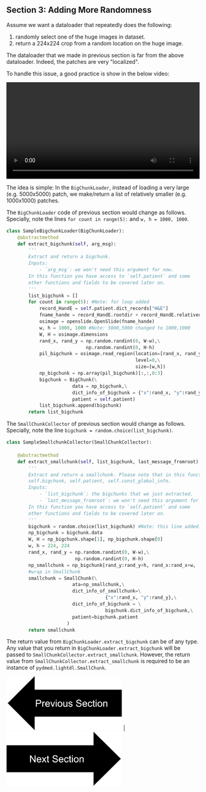 ## Section 3: Adding More Randomness

Assume we want a dataloader that repeatedly does the following:
1. randomly select one of the huge images in dataset.
2. return a 224x224 crop from a random location on the huge image.

The dataloader that we made in previous section is far from the above dataloader. 
Indeed, the patches are very "localized".


To handle this issue, a good practice is show in the below video:
<div class="myvideo">
   <video  style="display:block; width:100%; height:auto;" autoplay controls loop="loop">
       <source src="addingmorerandomnessv2.mp4" type="video/mp4" />
   </video>
</div>

The idea is simple: In the `BigChunkLoader`, instead of loading a very large (e.g. 5000x5000) patch, we make/return a list of
relatively smaller (e.g. 1000x1000) patches.

The `BigChunkLoader` code of previous section would change as follows.
Specially, note the lines `for count in range(5):` and `w, h = 1000, 1000`.
```python
class SampleBigchunkLoader(BigChunkLoader):
    @abstractmethod
    def extract_bigchunk(self, arg_msg):
        '''
        Extract and return a bigchunk.
        Inputs:
            - `arg_msg`: we won't need this argument for now. 
        In this function you have access to `self.patient` and some
        other functions and fields to be covered later on.
        '''
        list_bigchunk = []
        for count in range(5): #Note: for loop added
            record_HandE = self.patient.dict_records["H&E"]
            fname_hande = record_HandE.rootdir + record_HandE.relativedir
            osimage = openslide.OpenSlide(fname_hande)
            w, h = 1000, 1000 #Note: 5000,5000 changed to 1000,1000
            W, H = osimage.dimensions
            rand_x, rand_y = np.random.randint(0, W-w),\
                             np.random.randint(0, H-h)
            pil_bigchunk = osimage.read_region(location=[rand_x, rand_y],\
                                               level=0,\
                                               size=[w,h])
            np_bigchunk = np.array(pil_bigchunk)[:,:,0:3]
            bigchunk = BigChunk(\
                        data = np_bigchunk,\
                        dict_info_of_bigchunk = {"x":rand_x, "y":rand_y},\
                        patient = self.patient)
            list_bigchunk.append(bigchunk)
        return list_bigchunk
```

The `SmallChunkCollector` of previous section would change as follows.
Specially, note the line `bigchunk = random.choice(list_bigchunk)`. 
```python
class SampleSmallchunkCollector(SmallChunkCollector):

    @abstractmethod 
    def extract_smallchunk(self, list_bigchunk, last_message_fromroot):
        '''
        Extract and return a smallchunk. Please note that in this function you have access to 
        self.bigchunk, self.patient, self.const_global_info.
        Inputs:
            - `list_bigchunk`: the bigchunks that we just extracted.
            - `last_message_fromroot`: we won't need this argument for now.
        In this function you have access to `self.patient` and some
        other functions and fields to be covered later on.
        '''
        bigchunk = random.choice(list_bigchunk) #Note: this line added.
        np_bigchunk = bigchunk.data
        W, H = np_bigchunk.shape[1], np_bigchunk.shape[0]
        w, h = 224, 224
        rand_x, rand_y = np.random.randint(0, W-w),\
                         np.random.randint(0, H-h)
        np_smallchunk = np_bigchunk[rand_y:rand_y+h, rand_x:rand_x+w, :]
        #wrap in SmallChunk
        smallchunk = SmallChunk(\
                        ata=np_smallchunk,\
                        dict_info_of_smallchunk=\
                                    {"x":rand_x, "y":rand_y},\
                        dict_info_of_bigchunk = \
                                    bigchunk.dict_info_of_bigchunk,\
                        patient=bigchunk.patient
                      )
        return smallchunk
```

The return value from `BigChunkLoader.extract_bigchunk` can be of any type.
Any value that you return in `BigChunkLoader.extract_bigchunk` will be passed to `SmallChunkCollector.extract_smallchunk`.
However, the return value from `SmallChunkCollector.extract_smallchunk` is required to be an instance of `pydmed.lightdl.SmallChunk`.

[![button](prevsectionv3.png)](tutorial_section2.html) | [![button](nextsectionv3.png)](tutorial_section4.html)





